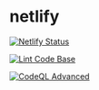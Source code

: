 # netlify
[![Netlify Status](https://api.netlify.com/api/v1/badges/d833f3bc-9290-443a-89b4-e4d6d686f164/deploy-status)](https://app.netlify.com/sites/engins/deploys)

[![Lint Code Base](https://github.com/engin1984/netlify/actions/workflows/LintCodeBase.yml/badge.svg)](https://github.com/engin1984/netlify/actions/workflows/LintCodeBase.yml)

[![CodeQL Advanced](https://github.com/engin1984/netlify/actions/workflows/CodeQLAdvanced.yml/badge.svg)](https://github.com/engin1984/netlify/actions/workflows/CodeQLAdvanced.yml)